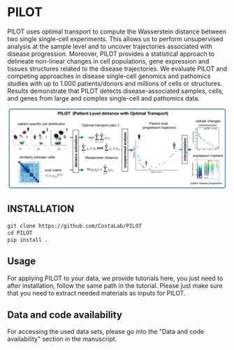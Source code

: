 # PILOT

PILOT uses optimal transport to compute the Wasserstein distance between two single single-cell experiments. This allows us to perform unsupervised analysis at the sample level and to uncover trajectories associated with disease progression. Moreover, PILOT provides a statistical approach to delineate non-linear changes in cell populations, gene expression and tissues structures related to the disease trajectories.  We evaluate PILOT and competing approaches in  disease single-cell genomics and pathomics studies with up to 1.000 patients/donors and millions of cells or structures. Results demonstrate that PILOT detects disease-associated samples, cells, and genes from large and complex single-cell and pathomics data.


![plot](./img/plot.png)




## INSTALLATION

```terminal
git clone https://github.com/CostaLab/PILOT
cd PILOT
pip install .
```

## Usage

For applying PILOT to your data, we provide tutorials here, you just need to after installation, follow the same path in the tutorial.
Please just make sure that you need to extract needed materials as inputs for PILOT.



## Data and code availability

For accessing the used data sets, please go into the "Data and code availability" section in the manuscript.


